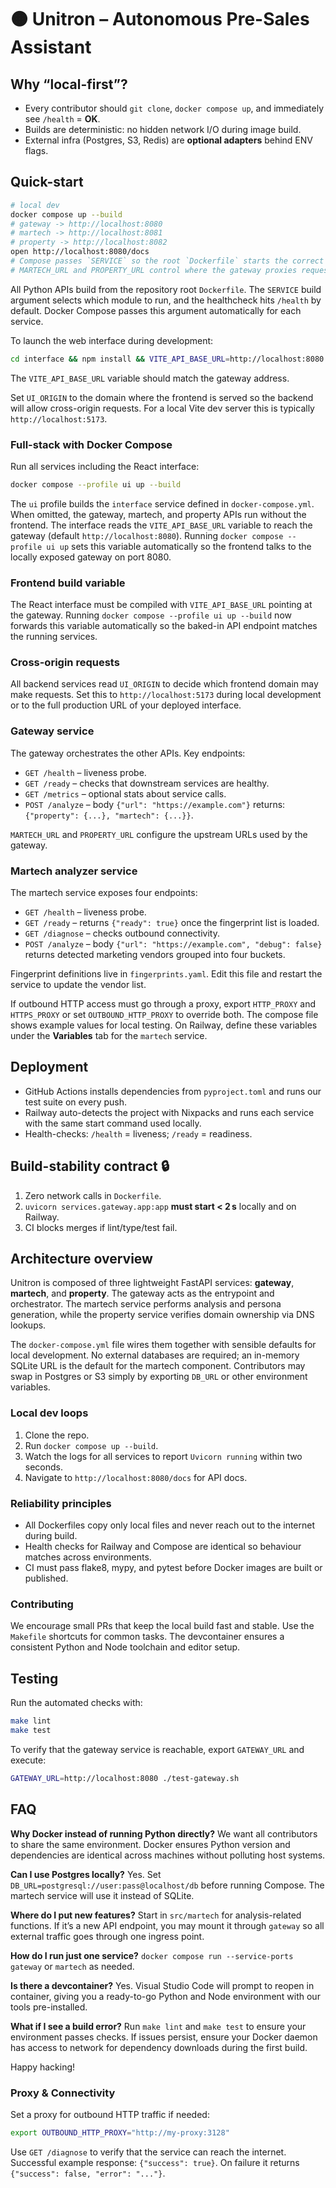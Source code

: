 # 🟠 Unitron – Autonomous Pre-Sales Assistant

## Why “local-first”?
* Every contributor should `git clone`, `docker compose up`, and immediately see `/health` = **OK**.
* Builds are deterministic: no hidden network I/O during image build.
* External infra (Postgres, S3, Redis) are **optional adapters** behind ENV flags.

## Quick-start
```bash
# local dev
docker compose up --build
# gateway -> http://localhost:8080
# martech -> http://localhost:8081
# property -> http://localhost:8082
open http://localhost:8080/docs
# Compose passes `SERVICE` so the root `Dockerfile` starts the correct FastAPI app
# MARTECH_URL and PROPERTY_URL control where the gateway proxies requests
```

All Python APIs build from the repository root `Dockerfile`. The `SERVICE` build
argument selects which module to run, and the healthcheck hits `/health` by
default. Docker Compose passes this argument automatically for each service.

To launch the web interface during development:
```bash
cd interface && npm install && VITE_API_BASE_URL=http://localhost:8080 npm run dev
```
The `VITE_API_BASE_URL` variable should match the gateway address.

Set `UI_ORIGIN` to the domain where the frontend is served so the backend will
allow cross-origin requests. For a local Vite dev server this is typically
`http://localhost:5173`.

### Full-stack with Docker Compose

Run all services including the React interface:

```bash
docker compose --profile ui up --build
```


The `ui` profile builds the `interface` service defined in `docker-compose.yml`.
When omitted, the gateway, martech, and property APIs run without the frontend.
The interface reads the `VITE_API_BASE_URL` variable to reach the gateway (default `http://localhost:8080`).
Running `docker compose --profile ui up` sets this variable automatically so the frontend talks to the locally exposed gateway on port 8080.

### Frontend build variable

The React interface must be compiled with `VITE_API_BASE_URL` pointing at the
gateway. Running `docker compose --profile ui up --build` now forwards this
variable automatically so the baked-in API endpoint matches the running
services.

### Cross-origin requests

All backend services read `UI_ORIGIN` to decide which frontend domain may make
requests. Set this to `http://localhost:5173` during local development or to the
full production URL of your deployed interface.

### Gateway service
The gateway orchestrates the other APIs. Key endpoints:

* `GET /health` – liveness probe.
* `GET /ready` – checks that downstream services are healthy.
* `GET /metrics` – optional stats about service calls.
* `POST /analyze` – body `{"url": "https://example.com"}` returns:
  `{"property": {...}, "martech": {...}}`.

`MARTECH_URL` and `PROPERTY_URL` configure the upstream URLs used by the gateway.

### Martech analyzer service
The martech service exposes four endpoints:

* `GET /health` – liveness probe.
* `GET /ready` – returns `{"ready": true}` once the fingerprint list is loaded.
* `GET /diagnose` – checks outbound connectivity.
* `POST /analyze` – body `{"url": "https://example.com", "debug": false}` returns
  detected marketing vendors grouped into four buckets.

Fingerprint definitions live in `fingerprints.yaml`. Edit this file and restart
the service to update the vendor list.

If outbound HTTP access must go through a proxy, export `HTTP_PROXY` and
`HTTPS_PROXY` or set `OUTBOUND_HTTP_PROXY` to override both. The compose file
shows example values for local testing. On Railway, define these variables under
the **Variables** tab for the `martech` service.

## Deployment

* GitHub Actions installs dependencies from `pyproject.toml` and runs our test
  suite on every push.
* Railway auto-detects the project with Nixpacks and runs each service with the
  same start command used locally.
* Health-checks: `/health` = liveness; `/ready` = readiness.

## Build-stability contract 🔒

1. Zero network calls in `Dockerfile`.
2. `uvicorn services.gateway.app:app` **must start < 2 s** locally and on Railway.
3. CI blocks merges if lint/type/test fail.

## Architecture overview
Unitron is composed of three lightweight FastAPI services: **gateway**, **martech**, and **property**. The gateway acts as the entrypoint and orchestrator. The martech service performs analysis and persona generation, while the property service verifies domain ownership via DNS lookups.

The `docker-compose.yml` file wires them together with sensible defaults for local development. No external databases are required; an in-memory SQLite URL is the default for the martech component. Contributors may swap in Postgres or S3 simply by exporting `DB_URL` or other environment variables.

### Local dev loops
1. Clone the repo.
2. Run `docker compose up --build`.
3. Watch the logs for all services to report `Uvicorn running` within two seconds.
4. Navigate to `http://localhost:8080/docs` for API docs.

### Reliability principles
- All Dockerfiles copy only local files and never reach out to the internet during build.
- Health checks for Railway and Compose are identical so behaviour matches across environments.
- CI must pass flake8, mypy, and pytest before Docker images are built or published.

### Contributing
We encourage small PRs that keep the local build fast and stable. Use the `Makefile` shortcuts for common tasks. The devcontainer ensures a consistent Python and Node toolchain and editor setup.

## Testing
Run the automated checks with:

```bash
make lint
make test
```

To verify that the gateway service is reachable, export `GATEWAY_URL` and execute:

```bash
GATEWAY_URL=http://localhost:8080 ./test-gateway.sh
```

## FAQ

**Why Docker instead of running Python directly?**
We want all contributors to share the same environment. Docker ensures Python version and dependencies are identical across machines without polluting host systems.

**Can I use Postgres locally?**
Yes. Set `DB_URL=postgresql://user:pass@localhost/db` before running Compose. The martech service will use it instead of SQLite.

**Where do I put new features?**
Start in `src/martech` for analysis-related functions. If it’s a new API endpoint, you may mount it through `gateway` so all external traffic goes through one ingress point.

**How do I run just one service?**
`docker compose run --service-ports gateway` or `martech` as needed.

**Is there a devcontainer?**
Yes. Visual Studio Code will prompt to reopen in container, giving you a ready-to-go Python and Node environment with our tools pre-installed.

**What if I see a build error?**
Run `make lint` and `make test` to ensure your environment passes checks. If issues persist, ensure your Docker daemon has access to network for dependency downloads during the first build.

Happy hacking!

### Proxy & Connectivity
Set a proxy for outbound HTTP traffic if needed:

```bash
export OUTBOUND_HTTP_PROXY="http://my-proxy:3128"
```

Use `GET /diagnose` to verify that the service can reach the internet.
Successful example response: `{"success": true}`.
On failure it returns `{"success": false, "error": "..."}`.

